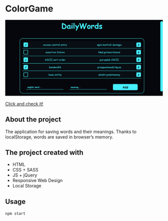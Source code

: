 # ColorGame

![Main screen](img/DailyWordsView.png)

 [Click and check it!](https://maciejspalek.github.io/DailyWords/)

 ## About the project
The application for saving words and their meanings. Thanks to localStorage, words are saved in browser’s memory.


 ## The project created with
 * HTML
 * CSS + SASS
 * JS + jQuery
 * Responsive Web Design
 * Local Storage

## Usage

```
npm start
```